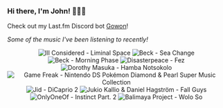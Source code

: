 ### Hi there, I'm John! 🏄🏻‍♂️

Check out my Last.fm Discord bot [Gowon](http://gowon.ca)!

_Some of the music I've been listening to recently!_


<!-- lastfm -->
<p align="center"><img src="https://lastfm.freetls.fastly.net/i/u/64s/e128e76eb7a6efd60aa26055a2ba34ec.jpg" title="Ill Considered - Liminal Space"> <img src="https://lastfm.freetls.fastly.net/i/u/64s/453dd16dd7b18709393b2e1a9b856802.jpg" title="Beck - Sea Change"> <img src="https://lastfm.freetls.fastly.net/i/u/64s/e0290094e4724439c43248c1dd225c68.png" title="Beck - Morning Phase"> <img src="https://lastfm.freetls.fastly.net/i/u/64s/7a6567bb28924ee18ca7f8234db5d92c.png" title="Disasterpeace - Fez"> <img src="https://lastfm.freetls.fastly.net/i/u/64s/f99efcd86c46a8d14f3903e9b2f4a342.jpg" title="Dorothy Masuka - Hamba Notsokolo"> <img src="https://lastfm.freetls.fastly.net/i/u/64s/960e7faf43f6b3260bba915975671dfa.png" title="Game Freak - Nintendo DS Pokémon Diamond & Pearl Super Music Collection"> <img src="https://lastfm.freetls.fastly.net/i/u/64s/5d73ef3fb6ff50485db5e37c7be44ebd.jpg" title="Jid - DiCaprio 2"> <img src="https://lastfm.freetls.fastly.net/i/u/64s/2a538d064c5a0719900754ec094ee2c2.jpg" title="Jukio Kallio & Daniel Hagström - Fall Guys"> <img src="https://lastfm.freetls.fastly.net/i/u/64s/498f0ba0bda4d42005b2bc9b608c6e1b.jpg" title="OnlyOneOf - Instinct Part. 2"> <img src="https://lastfm.freetls.fastly.net/i/u/64s/977e994714d3f35821c0c4321db05aec.jpg" title="Balimaya Project - Wolo So"> </p>
